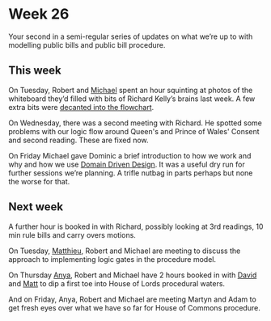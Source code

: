 # Week 26

Your second in a semi-regular series of updates on what we’re up to with modelling public bills and public bill procedure.

## This week

On Tuesday, Robert and [Michael](https://twitter.com/fantasticlife) spent an hour squinting at photos of the whiteboard they’d filled with bits of Richard Kelly’s brains last week. A few extra bits were [decanted into the flowchart](https://ukparliament.github.io/ontologies/procedure/flowcharts/bills/public-bill.pdf).

On Wednesday, there was a second meeting with Richard. He spotted some problems with our logic flow around Queen's and Prince of Wales' Consent and second reading. These are fixed now.

On Friday Michael gave Dominic a brief introduction to how we work and why and how we use [Domain Driven Design](https://en.wikipedia.org/wiki/Domain-driven_design). It was a useful dry run for further sessions we’re planning. A trifle nutbag in parts perhaps but none the worse for that.

## Next week
                
A further hour is booked in with Richard, possibly looking at 3rd readings, 10 min rule bills and carry overs motions.
                
On Tuesday, [Matthieu](https://twitter.com/cognithive), Robert and Michael are meeting to discuss the approach to implementing logic gates in the procedure model.
                
On Thursday [Anya](https://twitter.com/bitten_), Robert and Michael have 2 hours booked in with [David](https://twitter.com/clerkly) and [Matt](https://mobile.twitter.com/MattKorris) to dip a first toe into House of Lords procedural waters.
                
And on Friday, Anya, Robert and Michael are meeting Martyn and Adam to get fresh eyes over what we have so far for House of Commons procedure.